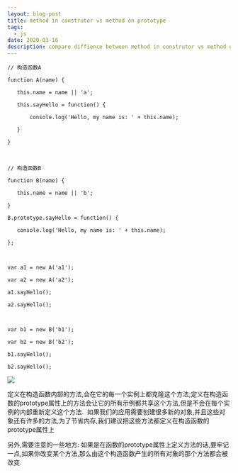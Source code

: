 ```yaml
---
layout: blog-post
title: method in construtor vs method on prototype
tags:
  - js
date: 2020-03-16
description: compare diffience between method in construtor vs method on prototype
---
```


``` JS
// 构造函数A

function A(name) {

   this.name = name || 'a';

   this.sayHello = function() {

       console.log('Hello, my name is: ' + this.name);

   }

}

 

// 构造函数B

function B(name) {

   this.name = name || 'b';

}

B.prototype.sayHello = function() {

   console.log('Hello, my name is: ' + this.name);

};

 

var a1 = new A('a1');

var a2 = new A('a2');

a1.sayHello();

a2.sayHello();

 

var b1 = new B('b1');

var b2 = new B('b2');

b1.sayHello();

b2.sayHello();

```
![](/img/post/2020-05-12-12-09-07.png)

定义在构造函数内部的方法,会在它的每一个实例上都克隆这个方法;定义在构造函数的prototype属性上的方法会让它的所有示例都共享这个方法,但是不会在每个实例的内部重新定义这个方法. 
如果我们的应用需要创建很多新的对象,并且这些对象还有许多的方法,为了节省内存,我们建议把这些方法都定义在构造函数的prototype属性上

另外,需要注意的一些地方: 
如果是在函数的prototype属性上定义方法的话,要牢记一点,如果你改变某个方法,那么由这个构造函数产生的所有对象的那个方法都会被改变. 